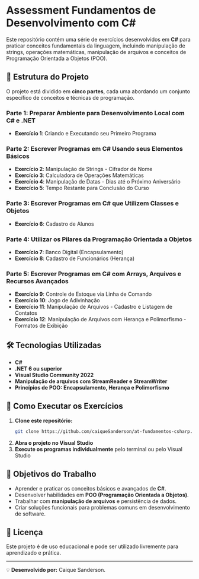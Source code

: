 # Assessment Fundamentos de Desenvolvimento com C#

Este repositório contém uma série de exercícios desenvolvidos em **C#** para praticar conceitos fundamentais da linguagem, incluindo manipulação de strings, operações matemáticas, manipulação de arquivos e conceitos de Programação Orientada a Objetos (POO).

## 📌 Estrutura do Projeto

O projeto está dividido em **cinco partes**, cada uma abordando um conjunto específico de conceitos e técnicas de programação.

### **Parte 1: Preparar Ambiente para Desenvolvimento Local com C# e .NET**
- **Exercício 1**: Criando e Executando seu Primeiro Programa

### **Parte 2: Escrever Programas em C# Usando seus Elementos Básicos**
- **Exercício 2**: Manipulação de Strings - Cifrador de Nome
- **Exercício 3**: Calculadora de Operações Matemáticas
- **Exercício 4**: Manipulação de Datas - Dias até o Próximo Aniversário
- **Exercício 5**: Tempo Restante para Conclusão do Curso

### **Parte 3: Escrever Programas em C# que Utilizem Classes e Objetos**
- **Exercício 6**: Cadastro de Alunos

### **Parte 4: Utilizar os Pilares da Programação Orientada a Objetos**
- **Exercício 7**: Banco Digital (Encapsulamento)
- **Exercício 8**: Cadastro de Funcionários (Herança)

### **Parte 5: Escrever Programas em C# com Arrays, Arquivos e Recursos Avançados**
- **Exercício 9**: Controle de Estoque via Linha de Comando
- **Exercício 10**: Jogo de Adivinhação
- **Exercício 11**: Manipulação de Arquivos - Cadastro e Listagem de Contatos
- **Exercício 12**: Manipulação de Arquivos com Herança e Polimorfismo - Formatos de Exibição

## 🛠 **Tecnologias Utilizadas**
- **C#**
- **.NET 6 ou superior**
- **Visual Studio Community 2022**
- **Manipulação de arquivos com StreamReader e StreamWriter**
- **Princípios de POO: Encapsulamento, Herança e Polimorfismo**

## 📖 **Como Executar os Exercícios**
1. **Clone este repositório:**
   ```bash
   git clone https://github.com/caiqueSanderson/at-fundamentos-csharp.git
   ```
2. **Abra o projeto no Visual Studio**
3. **Execute os programas individualmente** pelo terminal ou pelo Visual Studio

## 🎯 **Objetivos do Trabalho**
- Aprender e praticar os conceitos básicos e avançados de **C#**.
- Desenvolver habilidades em **POO (Programação Orientada a Objetos)**.
- Trabalhar com **manipulação de arquivos** e persistência de dados.
- Criar soluções funcionais para problemas comuns em desenvolvimento de software.

## 📄 **Licença**
Este projeto é de uso educacional e pode ser utilizado livremente para aprendizado e prática.

---
💡 **Desenvolvido por:** Caique Sanderson.
